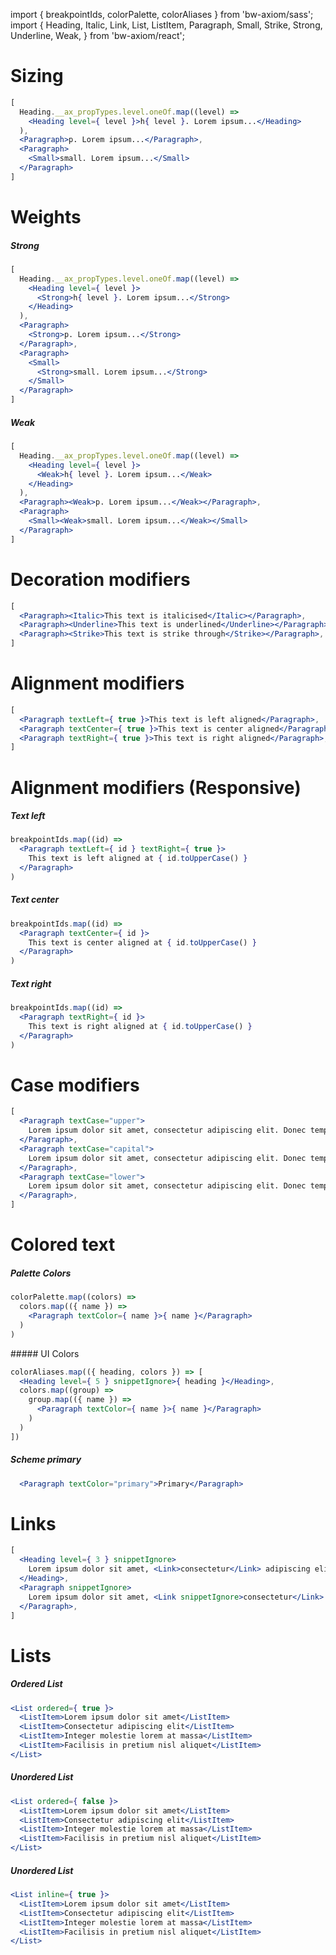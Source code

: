 import { breakpointIds, colorPalette, colorAliases } from 'bw-axiom/sass';
import {
  Heading,
  Italic,
  Link,
  List,
  ListItem,
  Paragraph,
  Small,
  Strike,
  Strong,
  Underline,
  Weak,
} from 'bw-axiom/react';

# Sizing

```jsx
[
  Heading.__ax_propTypes.level.oneOf.map((level) =>
    <Heading level={ level }>h{ level }. Lorem ipsum...</Heading>
  ),
  <Paragraph>p. Lorem ipsum...</Paragraph>,
  <Paragraph>
    <Small>small. Lorem ipsum...</Small>
  </Paragraph>
]
```


# Weights

##### Strong

```jsx
[
  Heading.__ax_propTypes.level.oneOf.map((level) =>
    <Heading level={ level }>
      <Strong>h{ level }. Lorem ipsum...</Strong>
    </Heading>
  ),
  <Paragraph>
    <Strong>p. Lorem ipsum...</Strong>
  </Paragraph>,
  <Paragraph>
    <Small>
      <Strong>small. Lorem ipsum...</Strong>
    </Small>
  </Paragraph>
]
```

##### Weak

```jsx
[
  Heading.__ax_propTypes.level.oneOf.map((level) =>
    <Heading level={ level }>
      <Weak>h{ level }. Lorem ipsum...</Weak>
    </Heading>
  ),
  <Paragraph><Weak>p. Lorem ipsum...</Weak></Paragraph>,
  <Paragraph>
    <Small><Weak>small. Lorem ipsum...</Weak></Small>
  </Paragraph>
]
```


# Decoration modifiers
```jsx
[
  <Paragraph><Italic>This text is italicised</Italic></Paragraph>,
  <Paragraph><Underline>This text is underlined</Underline></Paragraph>,
  <Paragraph><Strike>This text is strike through</Strike></Paragraph>,
]
```


# Alignment modifiers
```jsx
[
  <Paragraph textLeft={ true }>This text is left aligned</Paragraph>,
  <Paragraph textCenter={ true }>This text is center aligned</Paragraph>,
  <Paragraph textRight={ true }>This text is right aligned</Paragraph>,
]
```

# Alignment modifiers (Responsive)

##### Text left
```jsx
breakpointIds.map((id) =>
  <Paragraph textLeft={ id } textRight={ true }>
    This text is left aligned at { id.toUpperCase() }
  </Paragraph>
)
```

##### Text center
```jsx
breakpointIds.map((id) =>
  <Paragraph textCenter={ id }>
    This text is center aligned at { id.toUpperCase() }
  </Paragraph>
)
```

##### Text right
```jsx
breakpointIds.map((id) =>
  <Paragraph textRight={ id }>
    This text is right aligned at { id.toUpperCase() }
  </Paragraph>
)
```


# Case modifiers
```jsx
[
  <Paragraph textCase="upper">
    Lorem ipsum dolor sit amet, consectetur adipiscing elit. Donec tempus ut felis vitae hendrerit.
  </Paragraph>,
  <Paragraph textCase="capital">
    Lorem ipsum dolor sit amet, consectetur adipiscing elit. Donec tempus ut felis vitae hendrerit.
  </Paragraph>,
  <Paragraph textCase="lower">
    Lorem ipsum dolor sit amet, consectetur adipiscing elit. Donec tempus ut felis vitae hendrerit.
  </Paragraph>,
]
```


# Colored text

##### Palette Colors

```jsx
colorPalette.map((colors) =>
  colors.map(({ name }) =>
    <Paragraph textColor={ name }>{ name }</Paragraph>
  )
)
```

##### UI Colors

```jsx
colorAliases.map(({ heading, colors }) => [
  <Heading level={ 5 } snippetIgnore>{ heading }</Heading>,
  colors.map((group) => 
    group.map(({ name }) => 
      <Paragraph textColor={ name }>{ name }</Paragraph>
    )
  )
])
```

##### Scheme primary
```jsx
  <Paragraph textColor="primary">Primary</Paragraph>
```


# Links
```jsx
[
  <Heading level={ 3 } snippetIgnore>
    Lorem ipsum dolor sit amet, <Link>consectetur</Link> adipiscing elit. Donec tempus ut felis vitae hendrerit.
  </Heading>,
  <Paragraph snippetIgnore>
    Lorem ipsum dolor sit amet, <Link snippetIgnore>consectetur</Link> adipiscing elit. Donec tempus ut felis vitae hendrerit.
  </Paragraph>,
]
```


# Lists

##### Ordered List
```jsx
<List ordered={ true }>
  <ListItem>Lorem ipsum dolor sit amet</ListItem>
  <ListItem>Consectetur adipiscing elit</ListItem>
  <ListItem>Integer molestie lorem at massa</ListItem>
  <ListItem>Facilisis in pretium nisl aliquet</ListItem>
</List>
```

##### Unordered List
```jsx
<List ordered={ false }>
  <ListItem>Lorem ipsum dolor sit amet</ListItem>
  <ListItem>Consectetur adipiscing elit</ListItem>
  <ListItem>Integer molestie lorem at massa</ListItem>
  <ListItem>Facilisis in pretium nisl aliquet</ListItem>
</List>
```


##### Unordered List
```jsx
<List inline={ true }>
  <ListItem>Lorem ipsum dolor sit amet</ListItem>
  <ListItem>Consectetur adipiscing elit</ListItem>
  <ListItem>Integer molestie lorem at massa</ListItem>
  <ListItem>Facilisis in pretium nisl aliquet</ListItem>
</List>
```
